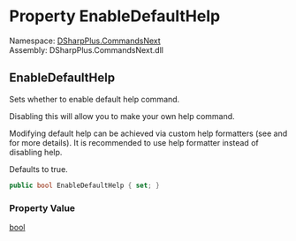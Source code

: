 # Property EnableDefaultHelp

Namespace: [DSharpPlus.CommandsNext](DSharpPlus.CommandsNext.md)  
Assembly: DSharpPlus.CommandsNext.dll

## <a id="DSharpPlus_CommandsNext_CommandsNextConfiguration_EnableDefaultHelp"></a>EnableDefaultHelp

<p>Sets whether to enable default help command.</p>
<p>Disabling this will allow you to make your own help command.</p>
<p>
Modifying default help can be achieved via custom help formatters (see <xref href="DSharpPlus.CommandsNext.Converters.BaseHelpFormatter" data-throw-if-not-resolved="false"></xref> and <xref href="DSharpPlus.CommandsNext.CommandsNextExtension.SetHelpFormatter%60%601" data-throw-if-not-resolved="false"></xref> for more details).
It is recommended to use help formatter instead of disabling help.
</p>
<p>Defaults to true.</p>

```csharp
public bool EnableDefaultHelp { set; }
```

### Property Value

[bool](https://learn.microsoft.com/dotnet/api/system.boolean)

